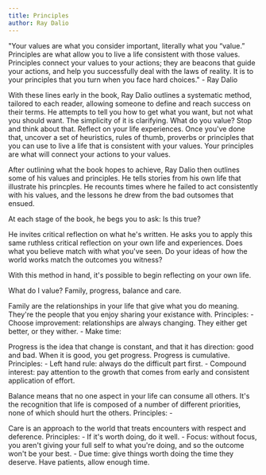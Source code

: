 ```yaml
---
title: Principles
author: Ray Dalio
---
```


"Your values are what you consider important, literally what you “value.” Principles are what allow
you to live a life consistent with those values. Principles connect your values to your actions; they
are beacons that guide your actions, and help you successfully deal with the laws of reality. It is
to your principles that you turn when you face hard choices." - Ray Dalio

With these lines early in the book, Ray Dalio outlines a systematic method, tailored to each reader, allowing someone to define
and reach success on their terms. He attempts to tell you how to get what you want, but not what you should want. The simplicity of it is clarifying. What do you value? Stop and think about that. Reflect on your life experiences. Once you've done that, uncover a set of heuristics, rules of thumb, proverbs or principles that you can use to live a life that is consistent with your values. Your principles are what will connect your actions to your values. 

After outlining what the book hopes to achieve, Ray Dalio then outlines some of his values and principles. He tells stories from his own life that illustrate his princples. He recounts times where he failed to act consistently with his values, and the lessons he drew from the bad outsomes that ensued. 

At each stage of the book, he begs you to ask: Is this true?
  
He invites critical reflection on what he's written. He asks you to apply this same ruthless critical reflection on your own life and experiences. Does what you believe match with what you've seen. Do your ideas of how the world works match the outcomes you witness?

With this method in hand, it's possible to begin reflecting on your own life. 

What do I value? Family, progress, balance and care. 

Family are the relationships in your life that give what you do meaning. They're the people that you enjoy sharing your existance with.
  Principles:
    - Choose improvement: relationships are always changing. They either get better, or they wither.
    - Make time: 
    
Progress is the idea that change is constant, and that it has direction: good and bad. When it is good, you get progress. Progress is cumulative.
  Principles:
    - Left hand rule: always do the difficult part first.
    - Compound interest: pay attention to the growth that comes from early and consistent application of effort. 
    
Balance means that no one aspect in your life can consume all others. It's the recognition that life is composed of a number of different priorities, none of which should hurt the others.
  Principles:
    - 
    
Care is an approach to the world that treats encounters with respect and deference. 
  Principles:
    - If it's worth doing, do it well.
    - Focus: without focus, you aren't giving your full self to what you're doing, and so the outcome won't be your best.
    - Due time: give things worth doing the time they deserve. Have patients, allow enough time. 
    
    
  
  
